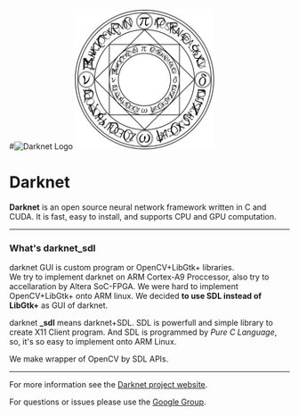 #![Darknet Logo](http://pjreddie.com/media/files/darknet-black-small.png)
<img src="./files/Magic_formation.jpg" alt="logo" width="250"/>

# Darknet
**Darknet** is an open source neural network framework written in C and CUDA. It is fast, easy to install, and supports CPU and GPU computation.

***

### What's darknet_sdl  

darknet GUI is custom program or OpenCV+LibGtk+ libraries.  
We try to implement darknet on ARM Cortex-A9 Proccessor, also try to accellaration by Altera SoC-FPGA.  We were hard to implement OpenCV+LibGtk+ onto ARM linux.  We decided **to use SDL instead of LibGtk+** as GUI of darknet.  

darknet **_sdl** means darknet+SDL.  SDL is powerfull and simple library to create X11 Client program.  And SDL is programmed by *Pure C Language*, so, it's so easy to implement onto ARM Linux.  

We make wrapper of OpenCV by SDL APIs.  

***

For more information see the [Darknet project website](http://pjreddie.com/darknet).

For questions or issues please use the [Google Group](https://groups.google.com/forum/#!forum/darknet).

